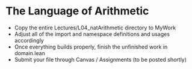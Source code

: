 # The Language of Arithmetic

- Copy the entire Lectures/L04_natArithmetic directory to MyWork
- Adjust all of the import and namespace definitions and usages accordingly
- Once everything builds properly, finish the unfinished work in domain.lean
- Submit your file through Canvas / Assignments (to be posted shortly)
